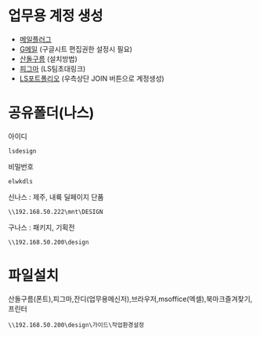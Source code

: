 # 업무용 계정 생성
- [메일플러그](https://m135.mailplug.com/member/login)
- [G메일](https://www.google.com/intl/ko/gmail/about/) (구글시트 편집권한 설정시 필요)
- [산돌구름](https://www.youtube.com/watch?v=u48O7foKPqs&list=PLc2v1-PBgzp9efUcOQHc2t1QiODnrNLpX&index=8) (설치방법)
- [피그마](https://www.figma.com/team_invite/redeem/sqMoFaqctuuBNn7d3ESvtd) (LS팀초대링크)
- [LS포트폴리오](http://ls-artist.com/56) (우측상단 JOIN 버튼으로 계정생성)

# 공유폴더(나스)
아이디
```
lsdesign
```
비밀번호
```
elwkdls
```
신나스 : 제주, 내륙 딜페이지 단품
```
\\192.168.50.222\mnt\DESIGN
```
구나스 : 패키지, 기획전
```
\\192.168.50.200\design
```

# 파일설치
산돌구름(폰트),피그마,잔디(업무용메신저),브라우저,msoffice(엑셀),북마크즐겨찾기,프린터
```
\\192.168.50.200\design\가이드\작업환경설정
```
